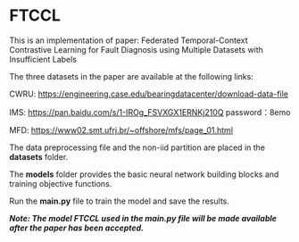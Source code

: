 # FTCCL
This is an implementation of paper: Federated Temporal-Context Contrastive Learning for Fault Diagnosis using Multiple Datasets with Insufficient Labels

The three datasets in the paper are available at the following links:

CWRU: https://engineering.case.edu/bearingdatacenter/download-data-file

IMS:  https://pan.baidu.com/s/1-IROg_FSVXGX1ERNKj210Q   password：8emo

MFD:  https://www02.smt.ufrj.br/~offshore/mfs/page_01.html

The data preprocessing file and the non-iid partition are placed in the **datasets** folder.

The **models** folder provides the basic neural network building blocks and training objective functions.

Run the **main.py** file to train the model and save the results.

***Note: The model FTCCL used in the main.py file will be made available after the paper has been accepted.***



